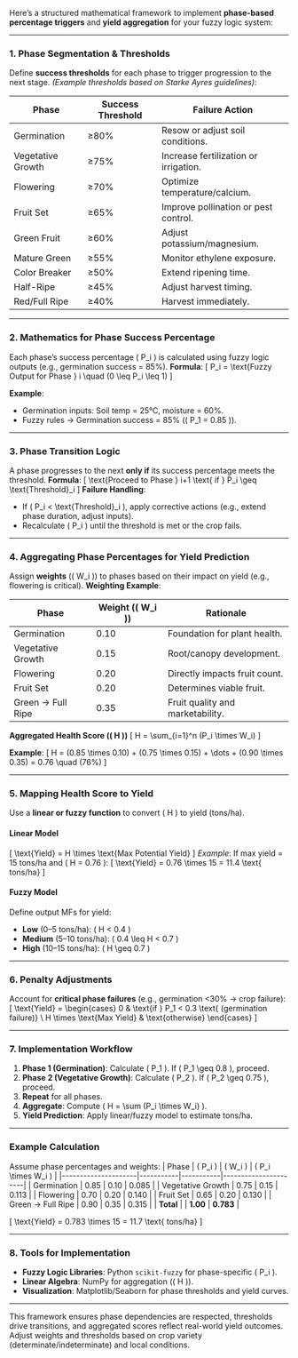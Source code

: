 Here’s a structured mathematical framework to implement **phase-based percentage triggers** and **yield aggregation** for your fuzzy logic system:

---

### **1. Phase Segmentation & Thresholds**
Define **success thresholds** for each phase to trigger progression to the next stage. 
*(Example thresholds based on Starke Ayres guidelines)*:

| **Phase**              | **Success Threshold** | **Failure Action**                          |
|-------------------------|-----------------------|---------------------------------------------|
| Germination             | ≥80%                  | Resow or adjust soil conditions.            |
| Vegetative Growth       | ≥75%                  | Increase fertilization or irrigation.       |
| Flowering               | ≥70%                  | Optimize temperature/calcium.               |
| Fruit Set               | ≥65%                  | Improve pollination or pest control.        |
| Green Fruit             | ≥60%                  | Adjust potassium/magnesium.                 |
| Mature Green            | ≥55%                  | Monitor ethylene exposure.                  |
| Color Breaker           | ≥50%                  | Extend ripening time.                       |
| Half-Ripe               | ≥45%                  | Adjust harvest timing.                      |
| Red/Full Ripe           | ≥40%                  | Harvest immediately.                        |

---

### **2. Mathematics for Phase Success Percentage**
Each phase’s success percentage \( P_i \) is calculated using fuzzy logic outputs (e.g., germination success = 85%). 
**Formula**: 
\[
P_i = \text{Fuzzy Output for Phase } i \quad (0 \leq P_i \leq 1)
\]

**Example**: 
- Germination inputs: Soil temp = 25°C, moisture = 60%. 
- Fuzzy rules → Germination success = 85% (\( P_1 = 0.85 \)).

---

### **3. Phase Transition Logic**
A phase progresses to the next **only if** its success percentage meets the threshold. 
**Formula**: 
\[
\text{Proceed to Phase } i+1 \text{ if } P_i \geq \text{Threshold}_i
\]
**Failure Handling**: 
- If \( P_i < \text{Threshold}_i \), apply corrective actions (e.g., extend phase duration, adjust inputs). 
- Recalculate \( P_i \) until the threshold is met or the crop fails.

---

### **4. Aggregating Phase Percentages for Yield Prediction**
Assign **weights** (\( W_i \)) to phases based on their impact on yield (e.g., flowering is critical). 
**Weighting Example**: 

| **Phase**              | **Weight (\( W_i \))** | Rationale                                     |
|-------------------------|------------------------|-----------------------------------------------|
| Germination             | 0.10                   | Foundation for plant health.                  |
| Vegetative Growth       | 0.15                   | Root/canopy development.                      |
| Flowering               | 0.20                   | Directly impacts fruit count.                 |
| Fruit Set               | 0.20                   | Determines viable fruit.                      |
| Green → Full Ripe       | 0.35                   | Fruit quality and marketability.              |

**Aggregated Health Score (\( H \))** 
\[
H = \sum_{i=1}^n (P_i \times W_i)
\]

**Example**: 
\[
H = (0.85 \times 0.10) + (0.75 \times 0.15) + \dots + (0.90 \times 0.35) = 0.76 \quad (76\%)
\]

---

### **5. Mapping Health Score to Yield**
Use a **linear or fuzzy function** to convert \( H \) to yield (tons/ha). 

#### **Linear Model** 
\[
\text{Yield} = H \times \text{Max Potential Yield}
\]
*Example*: 
If max yield = 15 tons/ha and \( H = 0.76 \): 
\[
\text{Yield} = 0.76 \times 15 = 11.4 \text{ tons/ha}
\]

#### **Fuzzy Model** 
Define output MFs for yield: 
- **Low** (0–5 tons/ha): \( H < 0.4 \) 
- **Medium** (5–10 tons/ha): \( 0.4 \leq H < 0.7 \) 
- **High** (10–15 tons/ha): \( H \geq 0.7 \)

---

### **6. Penalty Adjustments**
Account for **critical phase failures** (e.g., germination <30% → crop failure): 
\[
\text{Yield} =
\begin{cases}
0 & \text{if } P_1 < 0.3 \text{ (germination failure)} \\
H \times \text{Max Yield} & \text{otherwise}
\end{cases}
\]

---

### **7. Implementation Workflow**
1. **Phase 1 (Germination)**: Calculate \( P_1 \). If \( P_1 \geq 0.8 \), proceed. 
2. **Phase 2 (Vegetative Growth)**: Calculate \( P_2 \). If \( P_2 \geq 0.75 \), proceed. 
3. **Repeat** for all phases. 
4. **Aggregate**: Compute \( H = \sum (P_i \times W_i) \). 
5. **Yield Prediction**: Apply linear/fuzzy model to estimate tons/ha.

---

### **Example Calculation**
Assume phase percentages and weights: 
| Phase               | \( P_i \) | \( W_i \) | \( P_i \times W_i \) |
|---------------------|-----------|-----------|----------------------|
| Germination         | 0.85      | 0.10      | 0.085                |
| Vegetative Growth   | 0.75      | 0.15      | 0.113                |
| Flowering           | 0.70      | 0.20      | 0.140                |
| Fruit Set           | 0.65      | 0.20      | 0.130                |
| Green → Full Ripe   | 0.90      | 0.35      | 0.315                |
| **Total**           |           | **1.00**  | **0.783**            |

\[
\text{Yield} = 0.783 \times 15 = 11.7 \text{ tons/ha}
\]

---

### **8. Tools for Implementation**
- **Fuzzy Logic Libraries**: Python `scikit-fuzzy` for phase-specific \( P_i \). 
- **Linear Algebra**: NumPy for aggregation (\( H \)). 
- **Visualization**: Matplotlib/Seaborn for phase thresholds and yield curves.

---

This framework ensures phase dependencies are respected, thresholds drive transitions, and aggregated scores reflect real-world yield outcomes. Adjust weights and thresholds based on crop variety (determinate/indeterminate) and local conditions.